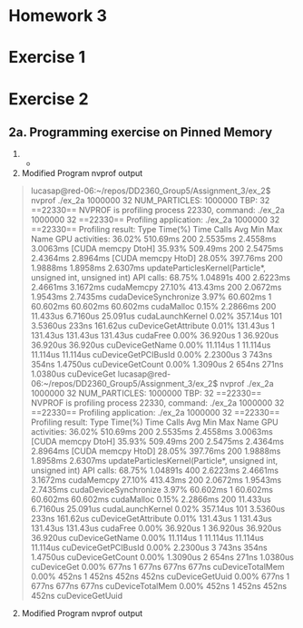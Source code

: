 # Homework 3

# Exercise 1

# Exercise 2

## 2a. Programming exercise on Pinned Memory

1. -
2. Modified Program nvprof output
> lucasap@red-06:~/repos/DD2360_Group5/Assignment_3/ex_2$ nvprof ./ex_2a 1000000 32
    NUM_PARTICLES: 1000000 TBP: 32 
    ==22330== NVPROF is profiling process 22330, command: ./ex_2a 1000000 32
    ==22330== Profiling application: ./ex_2a 1000000 32
    ==22330== Profiling result:
                Type  Time(%)      Time     Calls       Avg       Min       Max  Name
    GPU activities:   36.02%  510.69ms       200  2.5535ms  2.4558ms  3.0063ms  [CUDA memcpy DtoH]
                    35.93%  509.49ms       200  2.5475ms  2.4364ms  2.8964ms  [CUDA memcpy HtoD]
                    28.05%  397.76ms       200  1.9888ms  1.8958ms  2.6307ms  updateParticlesKernel(Particle*, unsigned int, unsigned int)
        API calls:   68.75%  1.04891s       400  2.6223ms  2.4661ms  3.1672ms  cudaMemcpy
                    27.10%  413.43ms       200  2.0672ms  1.9543ms  2.7435ms  cudaDeviceSynchronize
                        3.97%  60.602ms         1  60.602ms  60.602ms  60.602ms  cudaMalloc
                        0.15%  2.2866ms       200  11.433us  6.7160us  25.091us  cudaLaunchKernel
                        0.02%  357.14us       101  3.5360us     233ns  161.62us  cuDeviceGetAttribute
                        0.01%  131.43us         1  131.43us  131.43us  131.43us  cudaFree
                        0.00%  36.920us         1  36.920us  36.920us  36.920us  cuDeviceGetName
                        0.00%  11.114us         1  11.114us  11.114us  11.114us  cuDeviceGetPCIBusId
                        0.00%  2.2300us         3     743ns     354ns  1.4750us  cuDeviceGetCount
                        0.00%  1.3090us         2     654ns     271ns  1.0380us  cuDeviceGet    lucasap@red-06:~/repos/DD2360_Group5/Assignment_3/ex_2$ nvprof ./ex_2a 1000000 32
    NUM_PARTICLES: 1000000 TBP: 32 
    ==22330== NVPROF is profiling process 22330, command: ./ex_2a 1000000 32
    ==22330== Profiling application: ./ex_2a 1000000 32
    ==22330== Profiling result:
                Type  Time(%)      Time     Calls       Avg       Min       Max  Name
    GPU activities:   36.02%  510.69ms       200  2.5535ms  2.4558ms  3.0063ms  [CUDA memcpy DtoH]
                    35.93%  509.49ms       200  2.5475ms  2.4364ms  2.8964ms  [CUDA memcpy HtoD]
                    28.05%  397.76ms       200  1.9888ms  1.8958ms  2.6307ms  updateParticlesKernel(Particle*, unsigned int, unsigned int)
        API calls:   68.75%  1.04891s       400  2.6223ms  2.4661ms  3.1672ms  cudaMemcpy
                    27.10%  413.43ms       200  2.0672ms  1.9543ms  2.7435ms  cudaDeviceSynchronize
                        3.97%  60.602ms         1  60.602ms  60.602ms  60.602ms  cudaMalloc
                        0.15%  2.2866ms       200  11.433us  6.7160us  25.091us  cudaLaunchKernel
                        0.02%  357.14us       101  3.5360us     233ns  161.62us  cuDeviceGetAttribute
                        0.01%  131.43us         1  131.43us  131.43us  131.43us  cudaFree
                        0.00%  36.920us         1  36.920us  36.920us  36.920us  cuDeviceGetName
                        0.00%  11.114us         1  11.114us  11.114us  11.114us  cuDeviceGetPCIBusId
                        0.00%  2.2300us         3     743ns     354ns  1.4750us  cuDeviceGetCount
                        0.00%  1.3090us         2     654ns     271ns  1.0380us  cuDeviceGet
                        0.00%     677ns         1     677ns     677ns     677ns  cuDeviceTotalMem
                        0.00%     452ns         1     452ns     452ns     452ns  cuDeviceGetUuid
                        0.00%     677ns         1     677ns     677ns     677ns  cuDeviceTotalMem
                        0.00%     452ns         1     452ns     452ns     452ns  cuDeviceGetUuid


2. Modified Program nvprof output



    